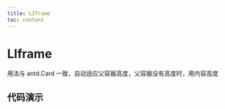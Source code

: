 ```yaml
---
title: LIframe
toc: content
---
```


# LIframe

用法与 antd.Card 一致，自动适应父容器高度，父容器没有高度时，用内容高度

## 代码演示

<code src='./demos/demo.tsx' background="#f5f5f5"></code>
